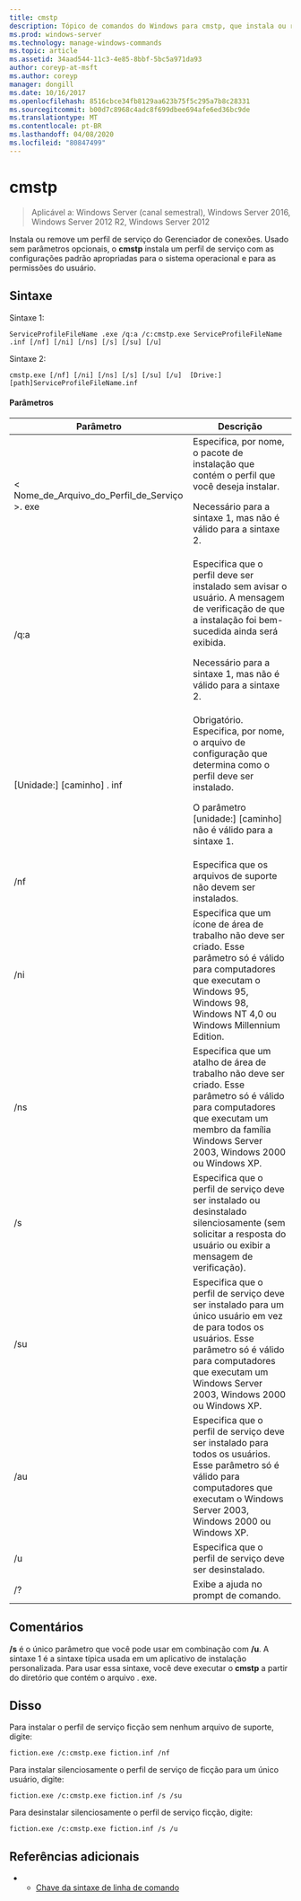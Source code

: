 ```yaml
---
title: cmstp
description: Tópico de comandos do Windows para cmstp, que instala ou remove um perfil de serviço do Gerenciador de conexões.
ms.prod: windows-server
ms.technology: manage-windows-commands
ms.topic: article
ms.assetid: 34aad544-11c3-4e85-8bbf-5bc5a971da93
author: coreyp-at-msft
ms.author: coreyp
manager: dongill
ms.date: 10/16/2017
ms.openlocfilehash: 8516cbce34fb8129aa623b75f5c295a7b8c28331
ms.sourcegitcommit: b00d7c8968c4adc8f699dbee694afe6ed36bc9de
ms.translationtype: MT
ms.contentlocale: pt-BR
ms.lasthandoff: 04/08/2020
ms.locfileid: "80847499"
---
```

# <a name="cmstp"></a>cmstp

>Aplicável a: Windows Server (canal semestral), Windows Server 2016, Windows Server 2012 R2, Windows Server 2012

Instala ou remove um perfil de serviço do Gerenciador de conexões. Usado sem parâmetros opcionais, o **cmstp** instala um perfil de serviço com as configurações padrão apropriadas para o sistema operacional e para as permissões do usuário. 

## <a name="syntax"></a>Sintaxe
Sintaxe 1:
```
ServiceProfileFileName .exe /q:a /c:cmstp.exe ServiceProfileFileName .inf [/nf] [/ni] [/ns] [/s] [/su] [/u]
```
Sintaxe 2:
```
cmstp.exe [/nf] [/ni] [/ns] [/s] [/su] [/u]  [Drive:][path]ServiceProfileFileName.inf
```
#### <a name="parameters"></a>Parâmetros
|Parâmetro|Descrição|
|-------|--------|
|< Nome_de_Arquivo_do_Perfil_de_Serviço >. exe|Especifica, por nome, o pacote de instalação que contém o perfil que você deseja instalar.<p>Necessário para a sintaxe 1, mas não é válido para a sintaxe 2.|
|/q:a|Especifica que o perfil deve ser instalado sem avisar o usuário. A mensagem de verificação de que a instalação foi bem-sucedida ainda será exibida.<p>Necessário para a sintaxe 1, mas não é válido para a sintaxe 2.|
|[Unidade:] [caminho] <ServiceProfileFileName>. inf|Obrigatório. Especifica, por nome, o arquivo de configuração que determina como o perfil deve ser instalado.<p>O parâmetro [unidade:] [caminho] não é válido para a sintaxe 1.|
|/nf|Especifica que os arquivos de suporte não devem ser instalados.|
|/ni|Especifica que um ícone de área de trabalho não deve ser criado. Esse parâmetro só é válido para computadores que executam o Windows 95, Windows 98, Windows NT 4,0 ou Windows Millennium Edition.|
|/ns|Especifica que um atalho de área de trabalho não deve ser criado. Esse parâmetro só é válido para computadores que executam um membro da família Windows Server 2003, Windows 2000 ou Windows XP.|
|/s|Especifica que o perfil de serviço deve ser instalado ou desinstalado silenciosamente (sem solicitar a resposta do usuário ou exibir a mensagem de verificação).|
|/su|Especifica que o perfil de serviço deve ser instalado para um único usuário em vez de para todos os usuários. Esse parâmetro só é válido para computadores que executam um Windows Server 2003, Windows 2000 ou Windows XP.|
|/au|Especifica que o perfil de serviço deve ser instalado para todos os usuários. Esse parâmetro só é válido para computadores que executam o Windows Server 2003, Windows 2000 ou Windows XP.|
|/u|Especifica que o perfil de serviço deve ser desinstalado.|
|/?|Exibe a ajuda no prompt de comando.|

## <a name="remarks"></a>Comentários
**/s** é o único parâmetro que você pode usar em combinação com **/u**.
A sintaxe 1 é a sintaxe típica usada em um aplicativo de instalação personalizada. Para usar essa sintaxe, você deve executar o **cmstp** a partir do diretório que contém o arquivo <ServiceProfileFileName>. exe.

## <a name="examples"></a><a name=BKMK_Examples></a>Disso
Para instalar o perfil de serviço ficção sem nenhum arquivo de suporte, digite:
```
fiction.exe /c:cmstp.exe fiction.inf /nf
```
Para instalar silenciosamente o perfil de serviço de ficção para um único usuário, digite:
```
fiction.exe /c:cmstp.exe fiction.inf /s /su
```
Para desinstalar silenciosamente o perfil de serviço ficção, digite:
```
fiction.exe /c:cmstp.exe fiction.inf /s /u
```
## <a name="additional-references"></a>Referências adicionais
-   - [Chave da sintaxe de linha de comando](command-line-syntax-key.md)
